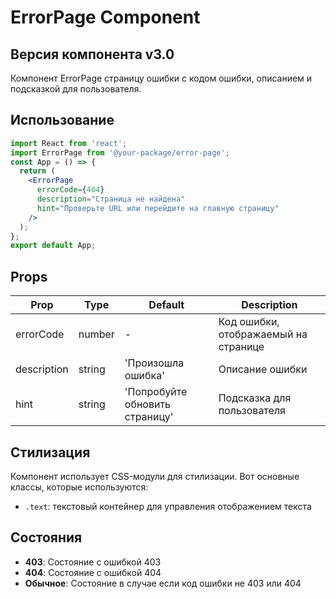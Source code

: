 # ErrorPage Component

## Версия компонента v3.0

Компонент ErrorPage страницу ошибки с кодом ошибки, описанием и подсказкой для пользователя.

## Использование

```jsx
import React from 'react';
import ErrorPage from '@your-package/error-page';
const App = () => {
  return (
    <ErrorPage
      errorCode={404}
      description="Страница не найдена"
      hint="Проверьте URL или перейдите на главную страницу"
    />
  );
};
export default App;
```

## Props

| Prop        | Type   | Default                        | Description                          |
| ----------- | ------ | ------------------------------ | ------------------------------------ |
| errorCode   | number | -                              | Код ошибки, отображаемый на странице |
| description | string | 'Произошла ошибка'             | Описание ошибки                      |
| hint        | string | 'Попробуйте обновить страницу' | Подсказка для пользователя           |

## Стилизация

Компонент использует CSS-модули для стилизации. Вот основные классы, которые используются:

- `.text`: текстовый контейнер для управления отображением текста

## Состояния

- **403**: Состояние с ошибкой 403
- **404**: Состояние с ошибкой 404
- **Обычное**: Состояние в случае если код ошибки не 403 или 404

